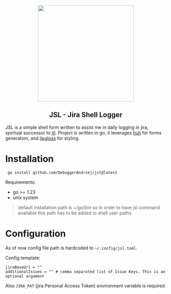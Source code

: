 <div align="center" width="100%">
    <img src="https://github.com/user-attachments/assets/9cecb781-c7ad-40e6-963c-5cfd95f3e335" width="300">
</div>
<h2 align="center">JSL - Jira Shell Logger</h2>

JSL is a simple shell form written to assist me in daily logging in jira, spiritual successor to [jtl](https://github.com/DebuggerAndrzej/jtl). Project is written in go, it leverages [huh](https://github.com/charmbracelet/huh) for forms generation, and [lipgloss](https://github.com/charmbracelet/lipgloss) for styling.

# Installation
```
 go install github.com/DebuggerAndrzej/jsl@latest
```
Requirements:
- go >= 1.23
- unix system

> default installation path is ~/go/bin so in order to have jsl command available this path has to be added to shell user paths

# Configuration
As of now config file path is hardcoded to `~/.config/jsl.toml`.

Config template:
```
jiraBaseUrl = ""
additionalIssues = "" # comma separated list of Issue Keys. This is an optional argument
```

Also `JIRA_PAT` (jira Personal Access Token) environment variable is required.
